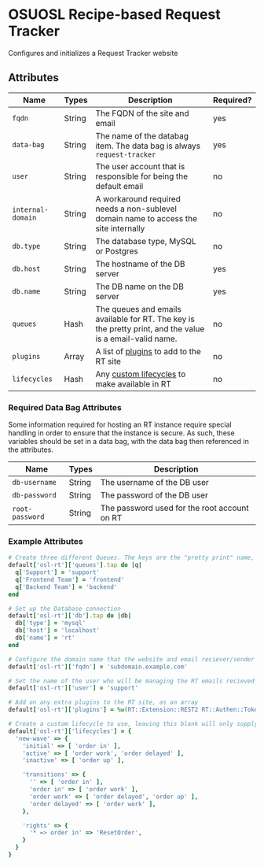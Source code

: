 OSUOSL Recipe-based Request Tracker
===================================

Configures and initializes a Request Tracker website

## Attributes

Name             | Types  | Description                                                  | Required?
-----------------|--------|--------------------------------------------------------------|----------
`fqdn`           | String | The FQDN of the site and email                               | yes
`data-bag`       | String | The name of the databag item. The data bag is always `request-tracker` | yes
`user`           | String | The user account that is responsible for being the default email | no
`internal-domain`| String | A workaround required needs a non-sublevel domain name to access the site internally | no
`db.type`        | String | The database type, MySQL or Postgres                         | no
`db.host`        | String | The hostname of the DB server                                | yes
`db.name`        | String | The DB name on the DB server                                 | yes
`queues`         | Hash   | The queues and emails available for RT. The key is the pretty print, and the value is a email-valid name. | no
`plugins`        | Array  | A list of [plugins](https://rt-wiki.bestpractical.com/wiki/Extensions) to add to the RT site | no
`lifecycles`     | Hash   | Any [custom lifecycles](https://docs.bestpractical.com/rt/4.4.1/customizing/lifecycles.html) to make available in RT | no

### Required Data Bag Attributes

Some information required for hosting an RT instance require special handling in order to ensure that the instance is secure. As such, these variables should be set in a data bag, with the data bag then referenced in the attributes.

Name            | Types  | Description
----------------|--------|------------
`db-username`   | String | The username of the DB user
`db-password`   | String | The password of the DB user
`root-password` | String | The password used for the root account on RT

### Example Attributes

```rb
# Create three different Queues. The keys are the "pretty print" name, while the values are the email name.
default['osl-rt']['queues'].tap do |q|
  q['Support'] = 'support'
  q['Frontend Team'] = 'frontend'
  q['Backend Team'] = 'backend'
end

# Set up the Database connection
default['osl-rt']['db'].tap do |db|
  db['type'] = 'mysql'
  db['host'] = 'localhost'
  db['name'] = 'rt'
end

# Configure the domain name that the website and email reciever/sender will be from
default['osl-rt']['fqdn'] = 'subdomain.example.com'

# Set the name of the user who will be managing the RT emails recieved
default['osl-rt']['user'] = 'support'

# Add on any extra plugins to the RT site, as an array
default['osl-rt']['plugins'] = %w(RT::Extension::REST2 RT::Authen::Token)

# Create a custom lifecycle to use, leaving this blank will only supply the stock lifecycle
default['osl-rt']['lifecycles'] = {
  'new-wave' => {
    'initial' => [ 'order in' ],
    'active' => [ 'order work', 'order delayed' ],
    'inactive' => [ 'order up' ],

    'transitions' => {
      '' => [ 'order in' ],
      'order in' => [ 'order work' ],
      'order work' => [ 'order delayed', 'order up' ],
      'order delayed' => [ 'order work' ],
    },

    'rights' => {
      '* => order in' => 'ResetOrder',
    }
  }
}
```
